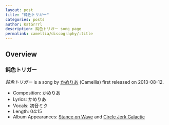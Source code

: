 ```yaml
---
layout: post
title: "鈍色トリガー"
categories: posts
author: KatGrrrl
description: 鈍色トリガー song page
permalink: camellia/discography/:title
---
```


## Overview

### 鈍色トリガー

*鈍色トリガー* is a song by [かめりあ](/camellia) (Camellia) first released on 2013-08-12.

* Composition: かめりあ
* Lyrics: かめりあ
* Vocals: 初音ミク
* Length: 04:15
* Album Appearances: [Stance on Wave](<{% link postsInclude/_posts/camellia/albums/Stance-on-Wave/2023-12-06-Stance-on-Wave.md %}>) and [Circle Jerk Galactic](https://www.nicovideo.jp/watch/sm22516063)
